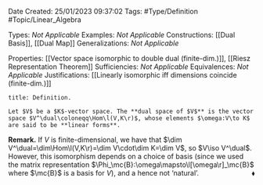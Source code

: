 <div class="topSpace"></div>

Date Created: 25/01/2023 09:37:02
Tags: #Type/Definition #Topic/Linear_Algebra

Types: _Not Applicable_
Examples: _Not Applicable_
Constructions: [[Dual Basis]], [[Dual Map]]
Generalizations: _Not Applicable_

Properties: [[Vector space isomorphic to double dual (finite-dim.)]], [[Riesz Representation Theorem]]
Sufficiencies: _Not Applicable_
Equivalences: _Not Applicable_
Justifications: [[Linearly isomorphic iff dimensions coincide (finite-dim.)]]

``` ad-Definition
title: Definition.

Let $V$ be a $K$-vector space. The **dual space of $V$** is the vector space $V^\dual\coloneqq\Hom\l(V,K\r)$, whose elements $\omega:V\to K$ are said to be **linear forms**.

```

<b>Remark.</b> If $V$ is finite-dimensional, we have that $\dim V^\dual=\dim\Hom\l(V,K\r)=\dim V\cdot\dim K=\dim V$, so $V\iso V^\dual$. However, this isomorphism depends on a choice of basis (since we used the matrix representation $\Phi_\mc{B}:\omega\mapsto\l[\omega\r]_\mc{B}$ where $\mc{B}$ is a basis for $V$), and a hence not $\textrm{`}$natural$\textrm{'}$.<span style="float:right;">$\blacklozenge$</span>
